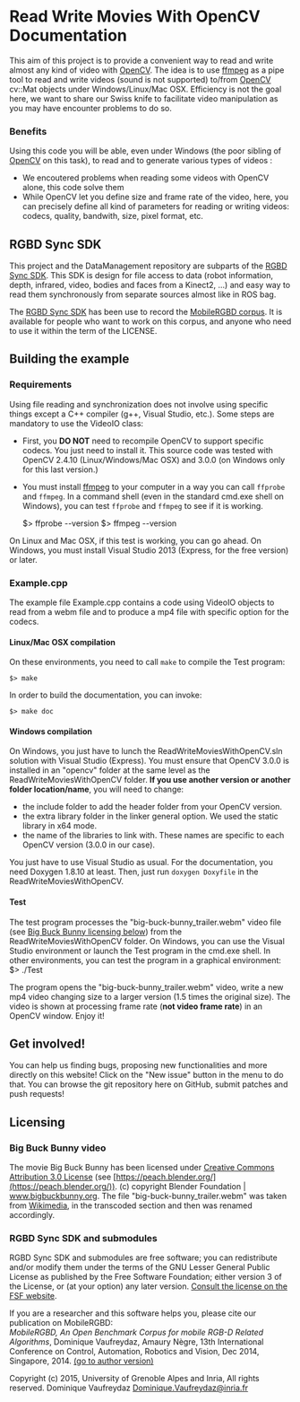 # Read Write Movies With OpenCV Documentation

This aim of this project is to provide a convenient way to read and write almost any kind of video
with [OpenCV](http://opencv.org/). The idea is to use [ffmpeg](https://www.ffmpeg.org/) as a pipe tool to read and write videos (sound is not supported)
to/from [OpenCV](http://opencv.org/) cv::Mat objects under Windows/Linux/Mac OSX. Efficiency is not the goal here, we want to share
our Swiss knife to facilitate video manipulation as you may have encounter problems to do so.

### Benefits

Using this code you will be able, even under Windows (the poor sibling of [OpenCV](http://opencv.org/) on this task),
to read and to generate various types of videos :
+ We encoutered problems when reading some videos with OpenCV alone, this code solve them 
+ While OpenCV let you define size and frame rate of the video, here, you can precisely define all kind of parameters for reading or writing videos: codecs, quality, bandwith, size, pixel format, etc.

## RGBD Sync SDK

This project and the DataManagement repository are subparts of the [RGBD Sync SDK](https://github.com/Vaufreyd/RGBDSyncSDK). 
This SDK is design for file access to data (robot information, depth, infrared, video, bodies and faces from a Kinect2, ...) and easy way to read them synchronously
from separate sources almost like in ROS bag. 

The [RGBD Sync SDK](https://github.com/Vaufreyd/RGBDSyncSDK) has been use to record the [MobileRGBD corpus](http://MobileRGBD.inrialpes.fr/). It is available for people who want
to work on this corpus, and anyone who need to use it within the term of the LICENSE.

## Building the example

### Requirements

Using file reading and synchronization does not involve using specific things except a C++ compiler (g++, Visual Studio, etc.).
Some steps are mandatory to use the VideoIO class:
* First, you **DO NOT** need to recompile OpenCV to support specific codecs. You just need to install it. This source code
was tested with OpenCV 2.4.10 (Linux/Windows/Mac OSX) and 3.0.0 (on Windows only for this last version.)
* You must install [ffmpeg](https://www.ffmpeg.org/) to your computer in a way you can call `ffprobe` and `ffmpeg`.
In a command shell (even in the standard cmd.exe shell on Windows), you can test `ffprobe` and `ffmpeg` to see if it is working.

    $> ffprobe --version
    $> ffmpeg --version

On Linux and Mac OSX, if this test is working, you can go ahead. On Windows, you must install Visual Studio 2013 (Express, for the free
version) or later.

### Example.cpp
    
The example file Example.cpp contains a code using VideoIO objects to read from a webm file and to produce a mp4 file
with specific option for the codecs.

#### Linux/Mac OSX compilation

On these environments, you need to call `make` to compile the Test program:

    $> make

In order to build the documentation, you can invoke:

    $> make doc

#### Windows compilation

On Windows, you just have to lunch the ReadWriteMoviesWithOpenCV.sln solution with Visual Studio (Express). You must ensure
that OpenCV 3.0.0 is installed in an "opencv" folder at the same level as the ReadWriteMoviesWithOpenCV folder. **If you use
another version or another folder location/name**, you will need to change:
+ the include folder to add the header folder from your OpenCV version.
+ the extra library folder in the linker general option. We used the static library in x64 mode.
+ the name of the libraries to link with. These names are specific to each OpenCV version (3.0.0 in our case).

You just have to use Visual Studio as usual. For the documentation, you need Doxygen 1.8.10 at least. Then, just run `doxygen Doxyfile`
in the ReadWriteMoviesWithOpenCV.

#### Test

The test program processes the "big-buck-bunny_trailer.webm" video file (see [Big Buck Bunny licensing below](#BigBunnyLicensing)) from
the ReadWriteMoviesWithOpenCV folder. On Windows, you can use the Visual Studio environment or launch the Test program in the cmd.exe shell.
In other environments, you can test the program in a graphical environment:
    $> ./Test

The program opens the "big-buck-bunny_trailer.webm" video, write a new mp4 video changing size to a larger version (1.5 times the original size). The video is
shown at processing frame rate (**not video frame rate**) in an OpenCV window. Enjoy it!

## Get involved!

You can help us finding bugs, proposing new functionalities and more directly on this website! Click on the "New issue" button in the menu to do that.
You can browse the git repository here on GitHub, submit patches and push requests!

## Licensing

### <a name="BigBunnyLicensing"></a>Big Buck Bunny video

The movie Big Buck Bunny has been licensed under [Creative Commons Attribution 3.0 License](http://creativecommons.org/licenses/by/3.0/) (see [https://peach.blender.org/](https://peach.blender.org/)).
(c) copyright Blender Foundation | www.bigbuckbunny.org.
The file "big-buck-bunny_trailer.webm" was taken from [Wikimedia](https://commons.wikimedia.org/wiki/File:Big_Buck_Bunny_Trailer_1080p.ogg), in the transcoded section and then
was renamed accordingly.

### RGBD Sync SDK and submodules

RGBD Sync SDK and submodules are free software; you can redistribute and/or modify them under the terms of the GNU Lesser General Public License as published by the Free Software Foundation; either version 3 of the License, or (at your option) any later version.
[Consult the license on the FSF website](http://www.gnu.org/licenses/lgpl-3.0.txt).

If you are a researcher and this software helps you, please cite our publication on MobileRGBD:  
*MobileRGBD, An Open Benchmark Corpus for mobile RGB-D Related Algorithms*, Dominique Vaufreydaz, Amaury N&egrave;gre,
13th International Conference on Control, Automation, Robotics and Vision, Dec 2014, Singapore, 2014. [(go to author version)](https://hal.inria.fr/hal-01095667)

Copyright (c) 2015, University of Grenoble Alpes and Inria, All rights reserved.
Dominique Vaufreydaz <Dominique.Vaufreydaz@inria.fr> 
